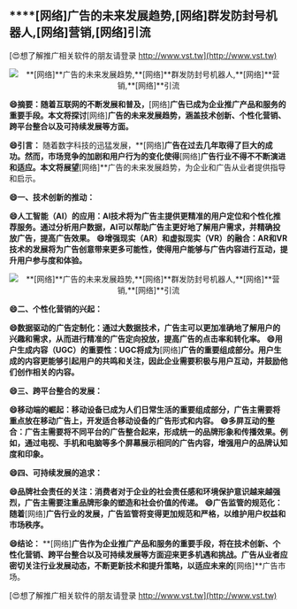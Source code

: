 ## ****[网络]**广告的未来发展趋势,**[网络]**群发防封号机器人,**[网络]**营销,**[网络]**引流**

[😍想了解推广相关软件的朋友请登录 http://www.vst.tw](http://www.vst.tw)

 <center><img src="https://vst.tw/MP4/tuiguang/png/2.png" alt="**[网络]**广告的未来发展趋势,**[网络]**群发防封号机器人,**[网络]**营销,**[网络]**引流"></center>

**😄摘要：随着互联网的不断发展和普及，**[网络]**广告已成为企业推广产品和服务的重要手段。本文将探讨**[网络]**广告的未来发展趋势，涵盖技术创新、个性化营销、跨平台整合以及可持续发展等方面。**

**😄引言：**
随着数字科技的迅猛发展，**[网络]**广告在过去几年取得了巨大的成功。然而，市场竞争的加剧和用户行为的变化使得**[网络]**广告行业不得不不断演进和适应。本文将展望**[网络]**广告的未来发展趋势，为企业和广告从业者提供指导和启示。

**😄一、技术创新的推动：**

**😄人工智能（AI）的应用：AI技术将为广告主提供更精准的用户定位和个性化推荐服务。通过分析用户数据，AI可以帮助广告主更好地了解用户需求，并精确投放广告，提高广告效果。**
**😄增强现实（AR）和虚拟现实（VR）的融合：AR和VR技术的发展将为广告创意带来更多可能性，使得用户能够与广告内容进行互动，提升用户参与度和体验。**

 <center><img src="https://vst.tw/MP4/tuiguang/png/6.png" alt="**[网络]**广告的未来发展趋势,**[网络]**群发防封号机器人,**[网络]**营销,**[网络]**引流"></center>

**😄二、个性化营销的兴起：**

**😄数据驱动的广告定制化：通过大数据技术，广告主可以更加准确地了解用户的兴趣和需求，从而进行精准的广告定向投放，提高广告的点击率和转化率。**
**😄用户生成内容（UGC）的重要性：UGC将成为**[网络]**广告的重要组成部分。用户生成的内容更能够引起用户的共鸣和关注，因此企业需要积极与用户互动，并鼓励他们创作相关的内容。**

**😄三、跨平台整合的发展：**

**😄移动端的崛起：移动设备已成为人们日常生活的重要组成部分，广告主需要将重点放在移动广告上，开发适合移动设备的广告形式和内容。**
**😄多屏互动的整合：广告主需要将不同平台的广告整合起来，形成统一的品牌形象和传播效果。例如，通过电视、手机和电脑等多个屏幕展示相同的广告内容，增强用户的品牌认知度和印象。**

**😄四、可持续发展的追求：**

**😄品牌社会责任的关注：消费者对于企业的社会责任感和环境保护意识越来越强烈，广告主需要注重品牌形象的塑造和社会价值的传递。**
**😄广告监管的规范化：随着**[网络]**广告行业的发展，广告监管将变得更加规范和严格，以维护用户权益和市场秩序。**

**😄结论：**
**[网络]**广告作为企业推广产品和服务的重要手段，将在技术创新、个性化营销、跨平台整合以及可持续发展等方面迎来更多机遇和挑战。广告从业者应密切关注行业发展动态，不断更新技术和提升策略，以适应未来的**[网络]**广告市场。

[😍想了解推广相关软件的朋友请登录 http://www.vst.tw](http://www.vst.tw)



